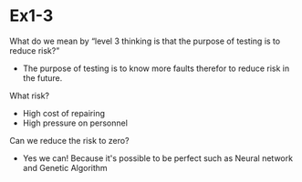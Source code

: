# Ex1-3
What do we mean by “level 3 thinking is that the purpose of testing is
to reduce risk?”

- The purpose of testing is to know more faults therefor to reduce risk in the future.

What risk?

- High cost of repairing
- High pressure on personnel

Can we reduce the risk to zero?

- Yes we can! Because it's possible to be perfect such as Neural network and Genetic Algorithm
